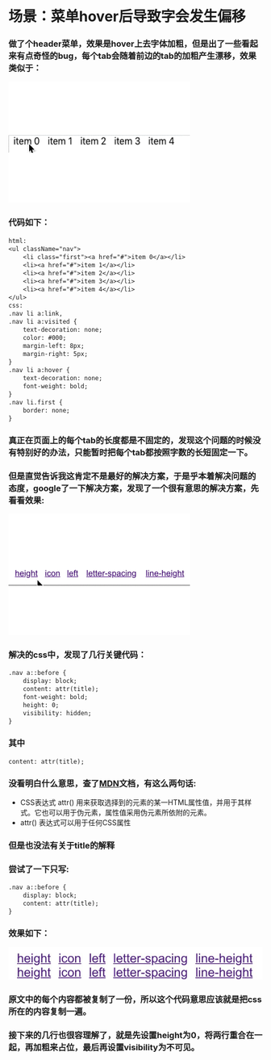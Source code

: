 # 场景：菜单hover后导致字会发生偏移
### 做了个header菜单，效果是hover上去字体加粗，但是出了一些看起来有点奇怪的bug，每个tab会随着前边的tab的加粗产生漂移，效果类似于：
![image](../assets/css/gif/hover.gif)
### 代码如下：
```
html:
<ul className="nav">
    <li class="first"><a href="#">item 0</a></li>
    <li><a href="#">item 1</a></li>
    <li><a href="#">item 2</a></li>
    <li><a href="#">item 3</a></li>
    <li><a href="#">item 4</a></li>
</ul>
css:
.nav li a:link,
.nav li a:visited {
    text-decoration: none;
    color: #000;
    margin-left: 8px;
    margin-right: 5px;
}
.nav li a:hover {
    text-decoration: none;
    font-weight: bold;
}
.nav li.first {
    border: none;
}
```

### 真正在页面上的每个tab的长度都是不固定的，发现这个问题的时候没有特别好的办法，只能暂时把每个tab都按照字数的长短固定一下。
### 但是直觉告诉我这肯定不是最好的解决方案，于是乎本着解决问题的态度，google了一下解决方案，发现了一个很有意思的解决方案，先看看效果:
![image](../assets/css/gif/hover-solution.gif)

### 解决的css中，发现了几行关键代码：
```
.nav a::before {
    display: block;
    content: attr(title);
    font-weight: bold;
    height: 0;
    visibility: hidden;
}
```
### 其中
```
content: attr(title);
```
### 没看明白什么意思，查了[MDN](https://developer.mozilla.org/zh-CN/docs/Web/CSS/attr)文档，有这么两句话:
* CSS表达式 attr() 用来获取选择到的元素的某一HTML属性值，并用于其样式。它也可以用于伪元素，属性值采用伪元素所依附的元素。
* attr() 表达式可以用于任何CSS属性
### 但是也没法有关于title的解释
### 尝试了一下只写:
```
.nav a::before {
    display: block;
    content: attr(title);
}
```
### 效果如下：
![image](../assets/css/gif/attr(title).png)
### 原文中的每个内容都被复制了一份，所以这个代码意思应该就是把css所在的内容复制一遍。
### 接下来的几行也很容理解了，就是先设置height为0，将两行重合在一起，再加粗来占位，最后再设置visibility为不可见。